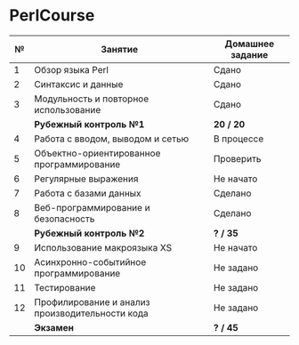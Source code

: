 # PerlCourse
| №  | Занятие                                         | Домашнее задание |
| -- | ----------------------------------------------- | ---------------- |
| 1  | Обзор языка Perl                                | Сдано            |
| 2  | Синтаксис и данные                              | Сдано            |
| 3  | Модульность и повторное использование           | Сдано            |
|    | <b>Рубежный контроль №1</b>                     | <b>20 / 20</b>   |
| 4  | Работа с вводом, выводом и сетью                | В процессе       |
| 5  | Объектно-ориентированное программирование       | Проверить        |
| 6  | Регулярные выражения                            | Не начато        |
| 7  | Работа с базами данных                          | Сделано          |
| 8  | Веб-программирование и безопасность             | Сделано          |
|    | <b>Рубежный контроль №2</b>                     | <b>? / 35</b>    |
| 9  | Использование макроязыка XS                     | Не начато        |
| 10 | Асинхронно-событийное программирование          | Не задано        |
| 11 | Тестирование                                    | Не задано        |
| 12 | Профилирование и анализ производительности кода | Не задано        |
|    | <b>Экзамен</b>                                  | <b>? / 45</b>    |